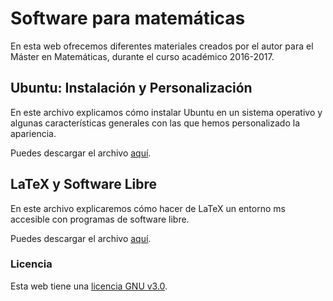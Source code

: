 # Software para matemáticas


En esta web ofrecemos diferentes materiales creados por el autor para el Máster en Matemáticas, durante el curso académico 2016-2017.

## Ubuntu: Instalación y Personalización

En este archivo explicamos cómo instalar Ubuntu en un sistema operativo y algunas características generales con las que hemos personalizado la apariencia.

Puedes descargar el archivo [aquí](https://github.com/Salvichu/Software-for-Mathematics/blob/master/Informe%20Instalación%20Ubuntu%20.pdf).

## LaTeX y Software Libre

En este archivo explicaremos cómo hacer de LaTeX un entorno ms accesible con programas de software libre.

Puedes descargar el archivo [aquí]( ).

### Licencia

Esta web tiene una [licencia GNU v3.0](https://github.com/Salvichu/Software-for-Mathematics/blob/master/LICENSE).
